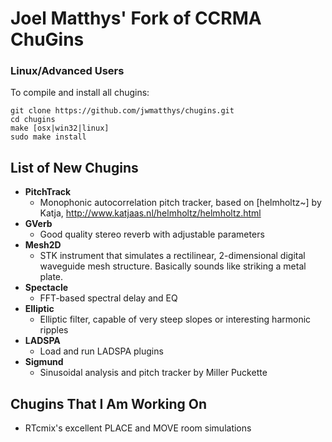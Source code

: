 Joel Matthys' Fork of CCRMA ChuGins
==

### Linux/Advanced Users
To compile and install all chugins:

    git clone https://github.com/jwmatthys/chugins.git
    cd chugins
    make [osx|win32|linux]
    sudo make install

List of New Chugins
--

- **PitchTrack**
  - Monophonic autocorrelation pitch tracker, based on [helmholtz~] by Katja, http://www.katjaas.nl/helmholtz/helmholtz.html
- **GVerb**
  - Good quality stereo reverb with adjustable parameters
- **Mesh2D**
  - STK instrument that simulates a rectilinear, 2-dimensional digital waveguide mesh structure. Basically sounds like striking a metal plate.
- **Spectacle**
  - FFT-based spectral delay and EQ
- **Elliptic**
  - Elliptic filter, capable of very steep slopes or interesting harmonic ripples
- **LADSPA**
  - Load and run LADSPA plugins
- **Sigmund**
  - Sinusoidal analysis and pitch tracker by Miller Puckette

Chugins That I Am Working On
--
- RTcmix's excellent PLACE and MOVE room simulations
